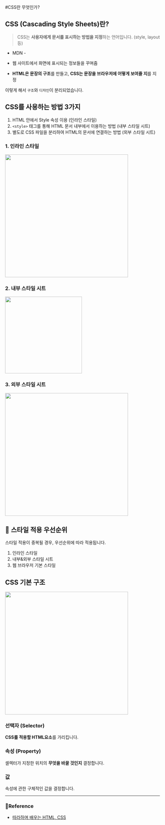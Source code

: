 #CSS란 무엇인가?

## CSS (Cascading Style Sheets)란?
>CSS는 **사용자에게 문서를 표시하는 방법을 지정**하는 언어입니다. (style, layout 등)
- MDN -

- 웹 사이트에서 화면에 표시되는 정보들을 꾸며줌
- **HTML은 문장의 구조**를 만들고, **CSS는 문장을 브라우저에 어떻게 보여줄 지**를 지정

이렇게 해서 `구조`와 `디자인`이 분리되었습니다.

## CSS를 사용하는 방법 3가지

1. HTML 안에서 Style 속성 이용 (인라인 스타일)
2. ```<style>``` 태그를 통해 HTML 문서 내부에서 이용하는 방법 (내부 스타일 시트)
3. 별도로 CSS 파일을 분리하여 HTML의 문서에 연결하는 방법 (외부 스타일 시트)

### 1. 인라인 스타일

<img src="https://velog.velcdn.com/images/qorjiwon/post/1e1e9a11-d409-4b48-a0a0-4db3bab6ae3b/image.png" width="400">

### 2. 내부 스타일 시트

<img src="https://velog.velcdn.com/images/qorjiwon/post/e5c05eab-0609-4e71-9dac-6845c4740586/image.png" width="250">

### 3. 외부 스타일 시트

<img src="https://velog.velcdn.com/images/qorjiwon/post/13890734-2dbc-402a-91ca-5fd73aaddbb9/image.png" width="400">


## 👑 스타일 적용 우선순위

스타일 적용이 중복될 경우, 우선순위에 따라 적용됩니다.
1. 인라인 스타일
2. 내부&외부 스타일 시트
3. 웹 브라우저 기본 스타일

## CSS 기본 구조

<img src="https://velog.velcdn.com/images/qorjiwon/post/a7503f2c-a75a-402f-83e1-037892f10194/image.png" width="400">

### 선택자 (Selector)

**CSS를 적용할 HTML요소**를 가리킵니다.

### 속성 (Property)

셀렉터가 지정한 위치의 **무엇을 바꿀 것인지** 결정합니다.

### 값

속성에 관한 구체적인 값을 결정합니다.

---

### 📍Reference

- [따라하며 배우는 HTML, CSS](https://www.inflearn.com/course/%EB%94%B0%EB%9D%BC%ED%95%98%EB%A9%B0-%EB%B0%B0%EC%9A%B0%EB%8A%94-html-css/dashboard)